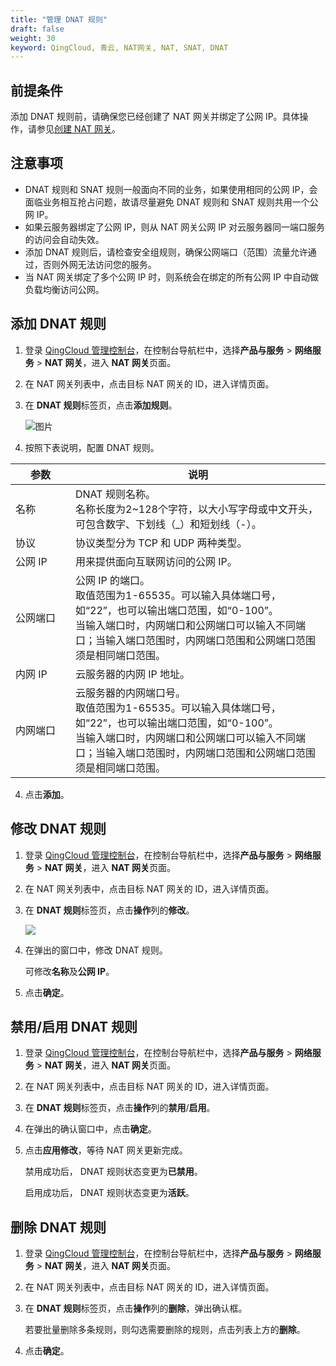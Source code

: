 ```yaml
---
title: "管理 DNAT 规则"
draft: false
weight: 30
keyword: QingCloud, 青云, NAT网关, NAT, SNAT, DNAT
---
```


## 前提条件

添加 DNAT 规则前，请确保您已经创建了 NAT 网关并绑定了公网 IP。具体操作，请参见[创建 NAT 网关](../../manual/mge_nat/create_nat/)。

## 注意事项

- DNAT 规则和 SNAT 规则一般面向不同的业务，如果使用相同的公网 IP，会面临业务相互抢占问题，故请尽量避免 DNAT 规则和 SNAT 规则共用一个公网 IP。
- 如果云服务器绑定了公网 IP，则从 NAT 网关公网 IP 对云服务器同一端口服务的访问会自动失效。
- 添加 DNAT 规则后，请检查安全组规则，确保公网端口（范围）流量允许通过，否则外网无法访问您的服务。
- 当 NAT 网关绑定了多个公网 IP 时，则系统会在绑定的所有公网 IP 中自动做负载均衡访问公网。

##  添加 DNAT 规则

1. 登录 [QingCloud 管理控制台](https://console.qingcloud.com/login)，在控制台导航栏中，选择**产品与服务** > **网络服务** > **NAT 网关**，进入 **NAT 网关**页面。

2. 在 NAT 网关列表中，点击目标 NAT 网关的 ID，进入详情页面。

3. 在 **DNAT 规则**标签页，点击**添加规则**。

   ![图片](../../_images/create_dnat.png)

4. 按照下表说明，配置 DNAT 规则。

| <span style="display:inline-block;width:80px">参数</span> | 说明                                                         |
| --------------------------------------------------------- | ------------------------------------------------------------ |
| 名称                                                      | DNAT 规则名称。<br/>名称长度为2~128个字符，以大小写字母或中文开头， 可包含数字、下划线（_）和短划线（-）。 |
| 协议                                                      | 协议类型分为 TCP 和 UDP 两种类型。                           |
| 公网 IP                                                   | 用来提供面向互联网访问的公网 IP。                            |
| 公网端口                                                  | 公网 IP 的端口。<br/>取值范围为1-65535。可以输入具体端口号，如“22”，也可以输出端口范围，如“0-100”。<br/>当输入端口时，内网端口和公网端口可以输入不同端口；当输入端口范围时，内网端口范围和公网端口范围须是相同端口范围。 |
| 内网 IP                                                   | 云服务器的内网 IP 地址。                                     |
| 内网端口                                                  | 云服务器的内网端口号。<br/>取值范围为1-65535。可以输入具体端口号，如“22”，也可以输出端口范围，如“0-100”。<br/>当输入端口时，内网端口和公网端口可以输入不同端口；当输入端口范围时，内网端口范围和公网端口范围须是相同端口范围。 |

4. 点击**添加**。

## 修改 DNAT 规则

1. 登录 [QingCloud 管理控制台](https://console.qingcloud.com/login)，在控制台导航栏中，选择**产品与服务** > **网络服务** > **NAT 网关**，进入 **NAT 网关**页面。

2. 在 NAT 网关列表中，点击目标 NAT 网关的 ID，进入详情页面。

3. 在 **DNAT 规则**标签页，点击**操作**列的**修改**。

   ![](../../_images/mdy_dnat.png)

4. 在弹出的窗口中，修改 DNAT 规则。

   可修改**名称**及**公网 IP**。

5. 点击**确定**。

## 禁用/启用 DNAT 规则

1. 登录 [QingCloud 管理控制台](https://console.qingcloud.com/login)，在控制台导航栏中，选择**产品与服务** > **网络服务** > **NAT 网关**，进入 **NAT 网关**页面。
2. 在 NAT 网关列表中，点击目标 NAT 网关的 ID，进入详情页面。
3. 在 **DNAT 规则**标签页，点击**操作**列的**禁用**/**启用**。
4. 在弹出的确认窗口中，点击**确定**。


5. 点击**应用修改**，等待 NAT 网关更新完成。

   禁用成功后， DNAT 规则状态变更为**已禁用**。

   启用成功后， DNAT 规则状态变更为**活跃**。

## 删除 DNAT 规则

1. 登录 [QingCloud 管理控制台](https://console.qingcloud.com/login)，在控制台导航栏中，选择**产品与服务** > **网络服务** > **NAT 网关**，进入 **NAT 网关**页面。

2. 在 NAT 网关列表中，点击目标 NAT 网关的 ID，进入详情页面。

3. 在 **DNAT 规则**标签页，点击**操作**列的**删除**，弹出确认框。

   若要批量删除多条规则，则勾选需要删除的规则，点击列表上方的**删除**。

4. 点击**确定**。
